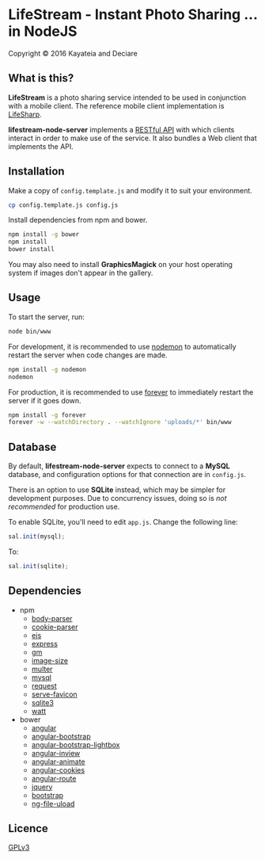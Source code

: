 # LifeStream - Instant Photo Sharing ... in NodeJS

Copyright &copy; 2016 Kayateia and Deciare

## What is this?

**LifeStream** is a photo sharing service intended to be used in conjunction with a mobile client. The reference mobile client implementation is [LifeSharp](https://github.com/kayateia/lifesharp).

**lifestream-node-server** implements a [RESTful API](https://github.com/kayateia/lifestream-node-server/blob/master/API.md) with which clients interact in order to make use of the service. It also bundles a Web client that implements the API.

## Installation

Make a copy of `config.template.js` and modify it to suit your environment.
```bash
cp config.template.js config.js
```

Install dependencies from npm and bower.
```bash
npm install -g bower
npm install
bower install
```

You may also need to install **GraphicsMagick** on your host operating system if images don't appear in the gallery.

## Usage

To start the server, run:
```bash
node bin/www
```

For development, it is recommended to use [nodemon](https://www.npmjs.com/package/nodemon) to automatically restart the server when code changes are made.
```bash
npm install -g nodemon
nodemon
```

For production, it is recommended to use [forever](https://www.npmjs.com/package/forever) to immediately restart the server if it goes down.
```bash
npm install -g forever
forever -w --watchDirectory . --watchIgnore 'uploads/*' bin/www
```

## Database

By default, **lifestream-node-server** expects to connect to a **MySQL** database, and configuration options for that connection are in `config.js`.

There is an option to use **SQLite** instead, which may be simpler for development purposes. Due to concurrency issues, doing so is _not recommended_ for production use.

To enable SQLite, you'll need to edit `app.js`. Change the following line:
```javascript
sal.init(mysql);
```
To:
```javascript
sal.init(sqlite);
```

## Dependencies

- npm
	- [body-parser](https://www.npmjs.com/package/body-parser)
	- [cookie-parser](https://www.npmjs.com/package/cookie-parser)
	- [ejs](https://www.npmjs.com/package/ejs)
	- [express](https://www.npmjs.com/package/express)
	- [gm](https://www.npmjs.com/package/gm)
	- [image-size](https://www.npmjs.com/package/image-size)
	- [multer](https://www.npmjs.com/package/multer)
	- [mysql](https://www.npmjs.com/package/mysql)
	- [request](https://www.npmjs.com/package/request)
	- [serve-favicon](https://www.npmjs.com/package/serve-favicon)
	- [sqlite3](https://www.npmjs.com/package/sqlite3)
	- [watt](https://www.npmjs.com/package/watt)
- bower
	- [angular](https://www.angularjs.org/)
	- [angular-bootstrap](https://angular-ui.github.io/bootstrap/)
	- [angular-bootstrap-lightbox](https://github.com/compact/angular-bootstrap-lightbox)
	- [angular-inview](https://github.com/thenikso/angular-inview)
	- [angular-animate](https://github.com/angular/bower-angular-animate)
	- [angular-cookies](https://github.com/angular/bower-angular-cookies)
	- [angular-route](https://github.com/angular/bower-angular-route)
	- [jquery](https://jquery.com/)
	- [bootstrap](https://getbootstrap.com/)
	- [ng-file-uload](https://github.com/danialfarid/ng-file-upload)


## Licence

[GPLv3](https://raw.githubusercontent.com/kayateia/lifestream-node-server/master/LICENSE)
